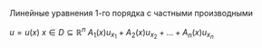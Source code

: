 Линейные уравнения 1-го порядка с частными производными

$u = u(x)$
$x \in D \subseteq \mathbb{R}^{n}$
$A_{1}(x) u_{x_{1}} + A_{2}(x)u_{x_{2}} + \ldots +A_n(x)u_{x_n}$





